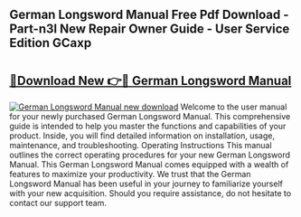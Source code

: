 ## German Longsword Manual Free Pdf Download - Part-n3l New Repair Owner Guide - User Service Edition GCaxp

# <h2><a href="http://bc28991.oget.top/?id=German+Longsword+Manual">🔗Download New 👉🔴 German Longsword Manual</a></h2>

[![German Longsword Manual new download](https://i.imgur.com/5g1atiW.png)](http://bc28991.oget.top/?id=German+Longsword+Manual)
Welcome to the user manual for your newly purchased German Longsword Manual. This comprehensive guide is intended to help you master the functions and capabilities of your product. Inside, you will find detailed information on installation, usage, maintenance, and troubleshooting. Operating Instructions This manual outlines the correct operating procedures for your new German Longsword Manual. This German Longsword Manual comes equipped with a wealth of features to maximize your productivity. We trust that the German Longsword Manual has been useful in your journey to familiarize yourself with your new acquisition. Should you require assistance, do not hesitate to contact our support team.
